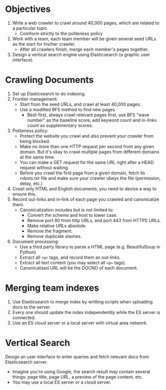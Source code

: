 # Objectives
1. Write a web crawler to crawl around 40,000 pages, which are related to a particular topic.
    * Comform strictly to the politeness policy
2. Work with a team, each team member will be given several seed URLs as the start for his/her crawler.
    * After all crawlers finish, merge each member's pages together.
3. Design a vertical search engine using Elasticsearch (a graphic user interface).

# Crawling Documents
1. Set up Elasticsearch to do indexing.
2. Frontier management:
    * Start from the seed URLs, and crawl at least 40,000 pages.
    * Use a modified BFS method to find new pages
        * Best-first, always crawl relevant pages first, use BFS "wave number" as the baseline score, add keyword count and in-links count as supplementary scores.
3. Politeness policy:
    * Protect the website you crawl and also prevent your crawler from being blocked.
    * Make no more than one HTTP request per second from any given domain. But it's okay to crawl multiple pages from different domains at the same time.
    * You can make a GET request for the same URL right after a HEAD request without waiting.
    * Before you crawl the first page from a given domain, fetch its robots.txt file and make sure your crawler obeys the file (permission, delay, etc.)
4. Crawl only HTML and English documents, you need to devise a way to ensure this.
5. Record out-links and in-link of each page you crawled and canonicalize them.
    * Canonicalization includes but is not limited to:
        * Convert the scheme and host to lower case.
        * Remove port 80 from http URLs, and port 443 from HTTPS URLs.
        * Make relative URLs absolute.
        * Remove the fragment.
        * Remove duplicate slashes.
6. Document processing:
    * Use a third party library to parse a HTML page (e.g. BeautifulSoup in Python)
    * Extract all ```<a>``` tags, and record them as out-links.
    * Extract all text content (you may select all ```<p>``` tags).
    * Canonicalized URL will be the DOCNO of each document.

# Merging team indexes
1. Use Elasticsearch to merge index by writting scripts when uploading docs to the server.
2. Every one should update the index independentily while the ES server is connected.
3. Use an ES cloud server or a local server with virtual area network.

# Vertical Search
Design an user interface to enter queries and fetch relevant docs from Elasticsearch server.
* Imagine you're using Google, the search result may contain several things: page title, page URL, a preview of the page content, etc.
* You may use a local ES server or a cloud server.
